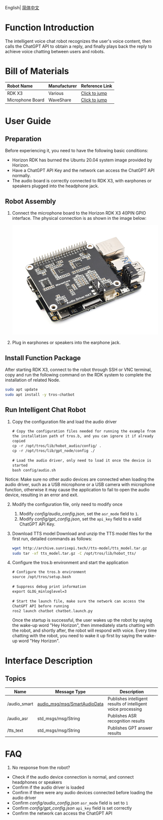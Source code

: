 English| [简体中文](./README_cn.md)

# Function Introduction

The intelligent voice chat robot recognizes the user's voice content, then calls the ChatGPT API to obtain a reply, and finally plays back the reply to achieve voice chatting between users and robots.

# Bill of Materials

| Robot Name | Manufacturer | Reference Link                                                   |
| :--------- | ----------- | --------------------------------------------------------------- |
| RDK X3     | Various     | [Click to jump](https://developer.horizon.cc/rdkx3)                  |
| Microphone Board   | WaveShare | [Click to jump](https://www.waveshare.net/shop/Audio-Driver-HAT.htm) |

# User Guide

## Preparation

Before experiencing it, you need to have the following basic conditions:

- Horizon RDK has burned the Ubuntu 20.04 system image provided by Horizon.
- Have a ChatGPT API Key and the network can access the ChatGPT API normally.
- The audio board is correctly connected to RDK X3, with earphones or speakers plugged into the headphone jack.

## Robot Assembly

1. Connect the microphone board to the Horizon RDK X3 40PIN GPIO interface. The physical connection is as shown in the image below:

    ![circle_mic_full](./imgs/circle_mic_full.png)

2. Plug in earphones or speakers into the earphone jack.

## Install Function Package

After starting RDK X3, connect to the robot through SSH or VNC terminal, copy and run the following command on the RDK system to complete the installation of related Node.

```bash
sudo apt update
sudo apt install -y tros-chatbot
```

## Run Intelligent Chat Robot

1. Copy the configuration file and load the audio driver

    ```shell
    # Copy the configuration files needed for running the example from the installation path of tros.b, and you can ignore it if already copied
    cp -r /opt/tros/lib/hobot_audio/config/ .
    cp -r /opt/tros/lib/gpt_node/config ./

    # Load the audio driver, only need to load it once the device is started
    bash config/audio.sh
    ```

Notice: Make sure no other audio devices are connected when loading the audio driver, such as a USB microphone or a USB camera with microphone function, otherwise it may cause the application to fail to open the audio device, resulting in an error and exit.

2. Modify the configuration file, only need to modify once
   1. Modify *config/audio_config.json*, set the `asr_mode` field to `1`.
   2. Modify *config/gpt_config.json*, set the `api_key` field to a valid ChatGPT API Key.

3. Download TTS model
    Download and unzip the TTS model files for the first run, detailed commands as follows:

    ```bash
    wget http://archive.sunrisepi.tech//tts-model/tts_model.tar.gz
    sudo tar -xf tts_model.tar.gz -C /opt/tros/lib/hobot_tts/
    ```

4. Configure the tros.b environment and start the application
  
    ```shell
    # Configure the tros.b environment
    source /opt/tros/setup.bash

    # Suppress debug print information
    export GLOG_minloglevel=3

    # Start the launch file, make sure the network can access the ChatGPT API before running
    ros2 launch chatbot chatbot.launch.py
    ```

    Once the startup is successful, the user wakes up the robot by saying the wake-up word "Hey Horizon", then immediately starts chatting with the robot, and shortly after, the robot will respond with voice. Every time chatting with the robot, you need to wake it up first by saying the wake-up word "Hey Horizon".

# Interface Description

## Topics

| Name         | Message Type                                                                                                               | Description                                                                                                                  |
| ------------ | --------------------------------------------------------------------------------------------------------------------------- | ---------------------------------------------------------------------------------------------------------------------------- |
| /audio_smart | [audio_msg/msg/SmartAudioData](https://github.com/HorizonRDK/hobot_msgs/blob/develop/audio_msg/msg/SmartAudioData.msg)   | Publishes intelligent results of intelligent voice processing                                                                 |
| /audio_asr   | std_msgs/msg/String                                                                                                        | Publishes ASR recognition results                                                                                             |
| /tts_text    | std_msgs/msg/String                                                                                                        | Publishes GPT answer results                                                                                                  |

# FAQ

1. No response from the robot?

- Check if the audio device connection is normal, and connect headphones or speakers
- Confirm if the audio driver is loaded
- Confirm if there were any audio devices connected before loading the audio driver
- Confirm *config/audio_config.json* `asr_mode` field is set to `1`
- Confirm *config/gpt_config.json* `api_key` field is set correctly
- Confirm the network can access the ChatGPT API
